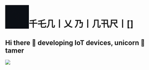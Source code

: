<img align='left' src='./assets/logo.gif' width='15%' heigh="15%">

# 千乇几丨乂    乃丨几卂尺丨[]
## Hi there 👋 developing IoT devices, unicorn 🦄 tamer

![](https://komarev.com/ghpvc/?username=fenixbinario&style=for-the-badge&color=F24578&label=Visitas+del+perfil)


<!--
**fenixbinario/fenixbinario** is a ✨ _special_ ✨ repository because its `README.md` (this file) appears on your GitHub profile.

Here are some ideas to get you started:

- 🔭 I’m currently working on ...
- 🌱 I’m currently learning ...
- 👯 I’m looking to collaborate on ...
- 🤔 I’m looking for help with ...
- 💬 Ask me about ...
- 📫 How to reach me: ...
- 😄 Pronouns: ...
- ⚡ Fun fact: ...
-->
